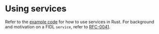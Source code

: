 # Using services

Refer to the [example code][code] for how to use services in Rust. For
background and motivation on a FIDL `service`, refer to [RFC-0041][rfc-0041].

<!-- xrefs -->
[code]: /examples/fidl/rust/services
[rfc-0041]: /contribute/governance/rfcs/0041_unifying_services_devices.md

